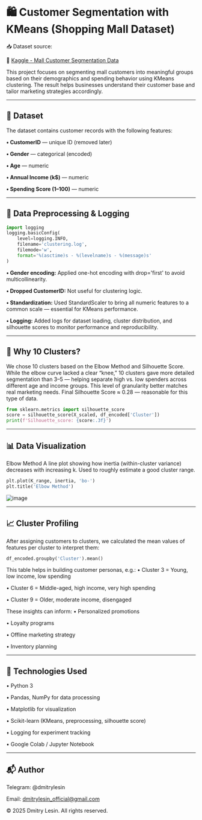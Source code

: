 # 🛍️ Customer Segmentation with KMeans (Shopping Mall Dataset)

📥 Dataset source:

🔗 [Kaggle - Mall Customer Segmentation Data](https://www.kaggle.com/datasets/zubairmustafa/shopping-mall-customer-segmentation-data)

This project focuses on segmenting mall customers into meaningful groups based on their demographics and spending behavior using KMeans clustering. The result helps businesses understand their customer base and tailor marketing strategies accordingly.

---

## 📂 Dataset

The dataset contains customer records with the following features:

**• CustomerID** — unique ID (removed later)

**• Gender** — categorical (encoded)

**• Age** — numeric

**• Annual Income (k$)** — numeric

**• Spending Score (1–100)** — numeric

---

## 🧹 Data Preprocessing & Logging
```python
import logging
logging.basicConfig(
    level=logging.INFO,
    filename='clustering.log',
    filemode='w',
    format='%(asctime)s - %(levelname)s - %(message)s'
)
```

**• Gender encoding:** Applied one-hot encoding with drop='first' to avoid multicollinearity.

**• Dropped CustomerID:** Not useful for clustering logic.

**• Standardization:** Used StandardScaler to bring all numeric features to a common scale — essential for KMeans performance.

**• Logging:** Added logs for dataset loading, cluster distribution, and silhouette scores to monitor performance and reproducibility.

---

## 🧠 Why 10 Clusters?
We chose 10 clusters based on the Elbow Method and Silhouette Score. While the elbow curve lacked a clear “knee,” 10 clusters gave more detailed segmentation than 3–5 — helping separate high vs. low spenders across different age and income groups. This level of granularity better matches real marketing needs. Final Silhouette Score ≈ 0.28 — reasonable for this type of data.
```python
from sklearn.metrics import silhouette_score
score = silhouette_score(X_scaled, df_encoded['Cluster'])
print(f'Silhouette_score: {score:.3f}')
```

---

## 📊 Data Visualization
Elbow Method
A line plot showing how inertia (within-cluster variance) decreases with increasing k. Used to roughly estimate a good cluster range.
```python
plt.plot(K_range, inertia, 'bo-')
plt.title('Elbow Method')
```
![image](https://github.com/user-attachments/assets/87de367c-dc37-453f-b786-00dfa6e1f0ed)

---

## 📈 Cluster Profiling
After assigning customers to clusters, we calculated the mean values of features per cluster to interpret them:
```python
df_encoded.groupby('Cluster').mean()
```
This table helps in building customer personas, e.g.:
• Cluster 3 = Young, low income, low spending

• Cluster 6 = Middle-aged, high income, very high spending

• Cluster 9 = Older, moderate income, disengaged

These insights can inform:
• Personalized promotions

• Loyalty programs

• Offline marketing strategy

• Inventory planning

---

## 🧰 Technologies Used
• Python 3

• Pandas, NumPy for data processing

• Matplotlib for visualization

• Scikit-learn (KMeans, preprocessing, silhouette score)

• Logging for experiment tracking

• Google Colab / Jupyter Notebook

---

## 📬 Author
Telegram: @dmitrylesin

Email: dmitrylesin_official@gmail.com

© 2025 Dmitry Lesin. All rights reserved.
